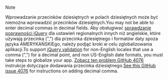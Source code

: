 > [!NOTE]
> <span data-ttu-id="4431a-101">Wprowadzanie przecinków dziesiętnych w polach dziesiętnych może być niemożna wprowadzić przecinków dziesiętnych.</span><span class="sxs-lookup"><span data-stu-id="4431a-101">You may not be able to enter decimal commas in decimal fields.</span></span> <span data-ttu-id="4431a-102">Aby obsługiwać [sprawdzanie poprawności jQuery](https://jqueryvalidation.org/) dla ustawień regionalnych innych niż angielskie, które używają przecinka (",") dla przecinka dziesiętnego i formatów daty spoza języka AMERYKAŃSKIEgo, należy podjąć kroki w celu zglobalizowania aplikacji.</span><span class="sxs-lookup"><span data-stu-id="4431a-102">To support [jQuery validation](https://jqueryvalidation.org/) for non-English locales that use a comma (",") for a decimal point, and non US-English date formats, you must take steps to globalize your app.</span></span> <span data-ttu-id="4431a-103">[Zobacz ten problem GitHub 4076](https://github.com/dotnet/AspNetCore.Docs/issues/4076#issuecomment-326590420) instrukcje dotyczące dodawania przecinka dziesiętnego.</span><span class="sxs-lookup"><span data-stu-id="4431a-103">[See this GitHub issue 4076](https://github.com/dotnet/AspNetCore.Docs/issues/4076#issuecomment-326590420) for instructions on adding decimal comma.</span></span>